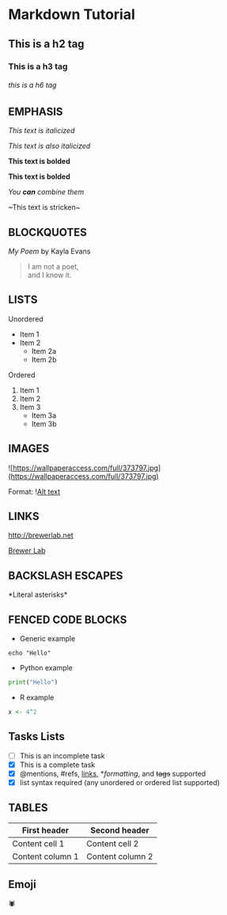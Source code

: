 # Markdown Tutorial 
## This is a h2 tag
### This is a h3 tag
###### this is a h6 tag
## EMPHASIS
 
_This text is italicized_

*This text is also italicized*

__This text is bolded__

**This text is bolded**

_You **can** combine them_

~This text is stricken~

## BLOCKQUOTES

_My Poem_ by Kayla Evans 

>I am not a poet, \
>and I know it.

## LISTS 
 
Unordered 
* Item 1
* Item 2
	* Item 2a
	* Item 2b

Ordered
1. Item 1 
2. Item 2
3. Item 3 
	* Item 3a
	* Item 3b

## IMAGES

![https://wallpaperaccess.com/full/373797.jpg](https://wallpaperaccess.com/full/373797.jpg)

Format: \![Alt text](url) 

## LINKS

http://brewerlab.net

[Brewer Lab](http://brewerlab.net)

## BACKSLASH ESCAPES 

\*Literal asterisks\*

## FENCED CODE BLOCKS

* Generic example

```
echo "Hello"
```

* Python example 

```python
print("Hello")
```

* R example 

```r
x <- 4^2
```
 
## Tasks Lists

- [ ] This is an incomplete task 
- [x] This is a complete task
- [x] @mentions, #refs, [links](), **formatting*, and <del>tags</del> supported
- [x] list syntax required (any unordered or ordered list supported)

## TABLES 

First header | Second header 
------------ | -------------
Content cell 1| Content cell 2
Content column 1 | Content column 2 

## Emoji

:spider: 


